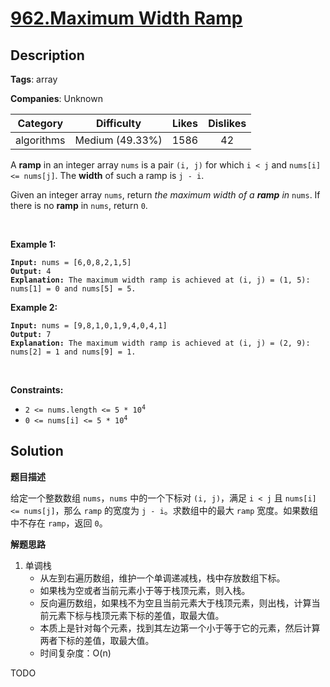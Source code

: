 # [962.Maximum Width Ramp](https://leetcode.com/problems/maximum-width-ramp/description/)

## Description

**Tags**: array

**Companies**: Unknown

|  Category  |   Difficulty    | Likes | Dislikes |
| :--------: | :-------------: | :---: | :------: |
| algorithms | Medium (49.33%) | 1586  |    42    |

<p>A <strong>ramp</strong> in an integer array <code>nums</code> is a pair <code>(i, j)</code> for which <code>i &lt; j</code> and <code>nums[i] &lt;= nums[j]</code>. The <strong>width</strong> of such a ramp is <code>j - i</code>.</p>
<p>Given an integer array <code>nums</code>, return <em>the maximum width of a <strong>ramp</strong> in </em><code>nums</code>. If there is no <strong>ramp</strong> in <code>nums</code>, return <code>0</code>.</p>
<p>&nbsp;</p>
<p><strong class="example">Example 1:</strong></p>
<pre><code><strong>Input:</strong> nums = [6,0,8,2,1,5]
<strong>Output:</strong> 4
<strong>Explanation:</strong> The maximum width ramp is achieved at (i, j) = (1, 5): nums[1] = 0 and nums[5] = 5.</code></pre>
<p><strong class="example">Example 2:</strong></p>
<pre><code><strong>Input:</strong> nums = [9,8,1,0,1,9,4,0,4,1]
<strong>Output:</strong> 7
<strong>Explanation:</strong> The maximum width ramp is achieved at (i, j) = (2, 9): nums[2] = 1 and nums[9] = 1.</code></pre>
<p>&nbsp;</p>
<p><strong>Constraints:</strong></p>
<ul>
  <li><code>2 &lt;= nums.length &lt;= 5 * 10<sup>4</sup></code></li>
  <li><code>0 &lt;= nums[i] &lt;= 5 * 10<sup>4</sup></code></li>
</ul>

## Solution

**题目描述**

给定一个整数数组 `nums`，`nums` 中的一个下标对 `(i, j)`，满足 `i < j` 且 `nums[i] <= nums[j]`，那么 `ramp` 的宽度为 `j - i`。求数组中的最大 `ramp` 宽度。如果数组中不存在 `ramp`，返回 `0`。

**解题思路**

1. 单调栈
   - 从左到右遍历数组，维护一个单调递减栈，栈中存放数组下标。
   - 如果栈为空或者当前元素小于等于栈顶元素，则入栈。
   - 反向遍历数组，如果栈不为空且当前元素大于栈顶元素，则出栈，计算当前元素下标与栈顶元素下标的差值，取最大值。
   - 本质上是针对每个元素，找到其左边第一个小于等于它的元素，然后计算两者下标的差值，取最大值。
   - 时间复杂度：O(n)

TODO
